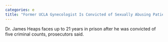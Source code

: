 ```yaml
---
categories: e
title: "Former UCLA Gynecologist Is Convicted of Sexually Abusing Patients"
---
```

Dr. James Heaps faces up to 21 years in prison after he was convicted of five criminal counts, prosecutors said.